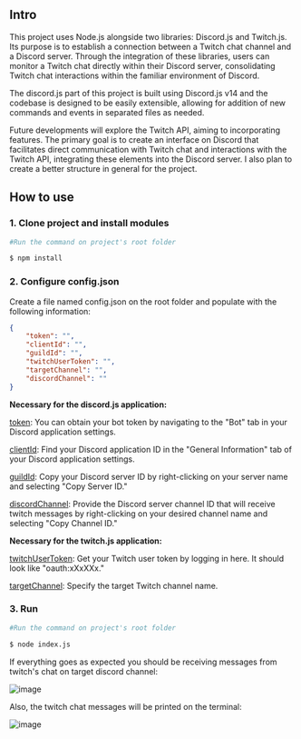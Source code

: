 ## Intro

This project uses Node.js alongside two libraries: Discord.js and Twitch.js. Its purpose is to establish a connection between a Twitch chat channel and a Discord server. Through the integration of these libraries, users can monitor a Twitch chat directly within their Discord server, consolidating Twitch chat interactions within the familiar environment of Discord. 

The discord.js part of this project is built using Discord.js v14 and the codebase is designed to be easily extensible, allowing for addition of new commands and events in separated files as needed.

Future developments will explore the Twitch API, aiming to incorporating features. The primary goal is to create an interface on Discord that facilitates direct communication with Twitch chat and interactions with the Twitch API, integrating these elements into the Discord server. I also plan to create a better structure in general for the project. 

## How to use

### 1. Clone project and install modules

```bash
#Run the command on project's root folder

$ npm install
```

### 2. Configure config.json

Create a file named config.json on the root folder and populate with the following information:

```json
{	
	"token": "",
	"clientId": "",
	"guildId": "",
	"twitchUserToken": "",
	"targetChannel": "",
	"discordChannel": ""
}
```

**Necessary for the discord.js application:**


[token](https://i.imgur.com/grBBTIy.png): You can obtain your bot token by navigating to the "Bot" tab in your Discord application settings. 

[clientId](https://i.imgur.com/u67WoGq.png): Find your Discord application ID in the "General Information" tab of your Discord application settings. 

[guildId](https://i.imgur.com/qKGsMnX.mp4): Copy your Discord server ID by right-clicking on your server name and selecting "Copy Server ID."

[discordChannel](https://i.imgur.com/6fSVSN1.mp4): Provide the Discord server channel ID that will receive twitch messages by right-clicking on your desired channel name and selecting "Copy Channel ID."


**Necessary for the twitch.js application:**


[twitchUserToken](https://twitchapps.com/tmi/): Get your Twitch user token by logging in here. It should look like "oauth:xXxXXx."

[targetChannel](https://i.imgur.com/UjIKXM1.png): Specify the target Twitch channel name.


### 3. Run

```bash
#Run the command on project's root folder

$ node index.js
```

If everything goes as expected you should be receiving messages from twitch's chat on target discord channel:

![image](https://github.com/bianchi-ed/Twitch-chat-for-Discord/assets/134458207/04d5dd92-9a5f-4af3-960f-a395ca0b8a05)

Also, the twitch chat messages will be printed on the terminal:

![image](https://github.com/bianchi-ed/Twitch-chat-for-Discord/assets/134458207/fac5cf36-1a66-461f-87f1-4531a9fda57e)


